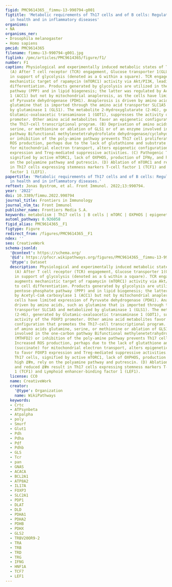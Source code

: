 ```yaml
---
figid: PMC9614365__fimmu-13-990794-g001
figtitle: 'Metabolic requirements of Th17 cells and of B cells: Regulation and defects
  in health and in inflammatory diseases'
organisms:
- NA
organisms_ner:
- Drosophila melanogaster
- Homo sapiens
pmcid: PMC9614365
filename: fimmu-13-990794-g001.jpg
figlink: /pmc/articles/PMC9614365/figure/f1/
number: F1
caption: Physiological and experimentally induced metabolic states of Th17 cells.
  (A) After T cell receptor (TCR) engagement, Glucose transporter 1(GLUT1) is upregulated
  in support of glycolysis (denoted as a G within a square). TCR engagement also augments
  mechanistic target of rapamycin (mTORC1) activity via Akt/PI3K, leading to cell
  differentiation. Products generated by glycolysis are utilized in the pentose-phosphate
  pathway (PPP) and in lipid biogenesis; the latter was regulated by Acetyl-CoA carboxylase
  1 (ACC1) but not by mitochondrial anaplerosis, as the cells have limited expression
  of Pyruvate dehydrogenase (PDH1). Anaplerosis is driven by amino acids, such as
  glutamine that is imported through the amino acid transporter SLC1A5 and metabolized
  by glutaminase 1 (GLS1). The metabolite 2-Hydroxyglutarate (2-HG), generated by
  Glutamic-oxaloacetic transaminase 1 (GOT1), suppresses the activity of the FOXP3
  promoter. Other amino acid metabolites favor an epigenetic configuration that promotes
  the Th17-cell transcriptional program. (B) Deprivation of amino acids glutamine,
  serine, or methionine or ablation of GLS1 or of an enzyme involved in the one-carbon
  pathway Bifunctional methylenetetrahydrofolate dehydrogenase/cyclohydrolase (MTHFD2)
  or inhibition of the poly-amine pathway prevents Th17 cell proliferation. Increased
  ROS production, perhaps due to the lack of glutathione and substrate (succinate)
  for mitochondrial electron transport, alters epigenetic configuration to favor FOXP3
  expression and Treg-mediated suppressive activities. (C) Pathogenic Th17 cells,
  signified by active mTORC1, lack of OXPHOS, production of IFNγ, and high ΔΨm, rely
  on the polyamine pathway and putrescin. (D) Ablation of mTORC1 and reduced ΔΨm result
  in Th17 cells expressing stemness markers T-cell factor 1 (TCF1) and Lymphoid enhancer-binding
  factor 1 (LEF1).
papertitle: 'Metabolic requirements of Th17 cells and of B cells: Regulation and defects
  in health and in inflammatory diseases.'
reftext: Jonas Bystrom, et al. Front Immunol. 2022;13:990794.
year: '2022'
doi: 10.3389/fimmu.2022.990794
journal_title: Frontiers in Immunology
journal_nlm_ta: Front Immunol
publisher_name: Frontiers Media S.A.
keywords: metabolism | Th17 cells | B cells | mTORC | OXPHOS | epigenetics | autoimmunity
automl_pathway: 0.926058
figid_alias: PMC9614365__F1
figtype: Figure
redirect_from: /figures/PMC9614365__F1
ndex: ''
seo: CreativeWork
schema-jsonld:
  '@context': https://schema.org/
  '@id': https://pfocr.wikipathways.org/figures/PMC9614365__fimmu-13-990794-g001.html
  '@type': Dataset
  description: Physiological and experimentally induced metabolic states of Th17 cells.
    (A) After T cell receptor (TCR) engagement, Glucose transporter 1(GLUT1) is upregulated
    in support of glycolysis (denoted as a G within a square). TCR engagement also
    augments mechanistic target of rapamycin (mTORC1) activity via Akt/PI3K, leading
    to cell differentiation. Products generated by glycolysis are utilized in the
    pentose-phosphate pathway (PPP) and in lipid biogenesis; the latter was regulated
    by Acetyl-CoA carboxylase 1 (ACC1) but not by mitochondrial anaplerosis, as the
    cells have limited expression of Pyruvate dehydrogenase (PDH1). Anaplerosis is
    driven by amino acids, such as glutamine that is imported through the amino acid
    transporter SLC1A5 and metabolized by glutaminase 1 (GLS1). The metabolite 2-Hydroxyglutarate
    (2-HG), generated by Glutamic-oxaloacetic transaminase 1 (GOT1), suppresses the
    activity of the FOXP3 promoter. Other amino acid metabolites favor an epigenetic
    configuration that promotes the Th17-cell transcriptional program. (B) Deprivation
    of amino acids glutamine, serine, or methionine or ablation of GLS1 or of an enzyme
    involved in the one-carbon pathway Bifunctional methylenetetrahydrofolate dehydrogenase/cyclohydrolase
    (MTHFD2) or inhibition of the poly-amine pathway prevents Th17 cell proliferation.
    Increased ROS production, perhaps due to the lack of glutathione and substrate
    (succinate) for mitochondrial electron transport, alters epigenetic configuration
    to favor FOXP3 expression and Treg-mediated suppressive activities. (C) Pathogenic
    Th17 cells, signified by active mTORC1, lack of OXPHOS, production of IFNγ, and
    high ΔΨm, rely on the polyamine pathway and putrescin. (D) Ablation of mTORC1
    and reduced ΔΨm result in Th17 cells expressing stemness markers T-cell factor
    1 (TCF1) and Lymphoid enhancer-binding factor 1 (LEF1).
  license: CC0
  name: CreativeWork
  creator:
    '@type': Organization
    name: WikiPathways
  keywords:
  - Crtc
  - ATPsynbeta
  - Atpalpha
  - poly
  - Smurf
  - Glut1
  - Pdh
  - Pdha
  - Pdf
  - Pdhb
  - GLS
  - Tcr
  - pan
  - GNAS
  - ACACA
  - BCL2A1
  - ATP8A2
  - IL17A
  - FOXP3
  - SLC2A1
  - PDP1
  - DLAT
  - DLD
  - PDHA1
  - PDHA2
  - PDHB
  - PDHX
  - GLS2
  - TRBV20OR9-2
  - TRA
  - TRB
  - TRD
  - TRG
  - IFNG
  - HNF1A
  - TCF7
  - LEF1
---
```

